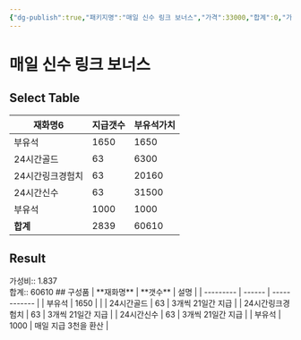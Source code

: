 ```yaml
---
{"dg-publish":true,"패키지명":"매일 신수 링크 보너스","가격":33000,"합계":0,"가성비":0,"permalink":"/Publish/Goods/Package/매일 신수 링크 보너스/","dgPassFrontmatter":true}
---
```



# 매일 신수 링크 보너스
## Select Table
<div><table class="dataview table-view-table"><thead class="table-view-thead"><tr class="table-view-tr-header"><th class="table-view-th"><span>재화명</span><span class="dataview small-text">6</span></th><th class="table-view-th"><span>지급갯수</span></th><th class="table-view-th"><span>부유석가치</span></th></tr></thead><tbody class="table-view-tbody"><tr><td><span>부유석</span></td><td>1650</td><td>1650</td></tr><tr><td><span>24시간골드</span></td><td>63</td><td>6300</td></tr><tr><td><span>24시간링크경험치</span></td><td>63</td><td>20160</td></tr><tr><td><span>24시간신수</span></td><td>63</td><td>31500</td></tr><tr><td><span>부유석</span></td><td>1000</td><td>1000</td></tr><tr><td><span><strong>합계</strong></span></td><td>2839</td><td>60610</td></tr></tbody></table></div><p><span><h2 data-heading="Result" dir="auto">Result</h2></span></p><span><span>가성비:: 1.837 <br></span></span><span><span>합계:: 60610</span></span>
## 구성품
| **재화명**   | **갯수** | 설명           |
| --------- | ------ | ------------ |
| 부유석       | 1650   |              |
| 24시간골드    | 63     | 3개씩 21일간 지급  |
| 24시간링크경험치 | 63     | 3개씩 21일간 지급  |
| 24시간신수    | 63     | 3개씩 21일간 지급  |
| 부유석       | 1000   | 매일 지급 3천을 환산 |


